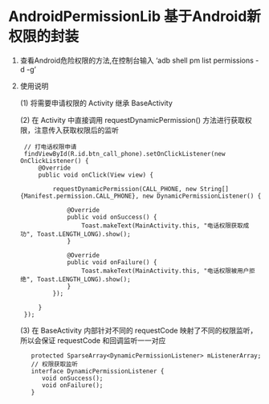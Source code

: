 # AndroidPermissionLib 基于Android新权限的封装
1. 查看Android危险权限的方法,在控制台输入 ‘adb shell pm list permissions -d -g’
2. 使用说明

   (1) 将需要申请权限的 Activity 继承 BaseActivity
   
   (2) 在 Activity 中直接调用 requestDynamicPermission() 方法进行获取权限，注意传入获取权限后的监听
   
        // 打电话权限申请
        findViewById(R.id.btn_call_phone).setOnClickListener(new OnClickListener() {
            @Override
            public void onClick(View view) {

                requestDynamicPermission(CALL_PHONE, new String[]{Manifest.permission.CALL_PHONE}, new DynamicPermissionListener() {

                    @Override
                    public void onSuccess() {
                        Toast.makeText(MainActivity.this, "电话权限获取成功", Toast.LENGTH_LONG).show();
                    }

                    @Override
                    public void onFailure() {
                        Toast.makeText(MainActivity.this, "电话权限被用户拒绝", Toast.LENGTH_LONG).show();
                    }
                });

            }
        });
        
      (3) 在 BaseActivity 内部针对不同的 requestCode 映射了不同的权限监听，所以会保证 requestCode 和回调监听一一对应
      
          protected SparseArray<DynamicPermissionListener> mListenerArray;
          // 权限获取监听
          interface DynamicPermissionListener {
             void onSuccess();
             void onFailure();
          }

